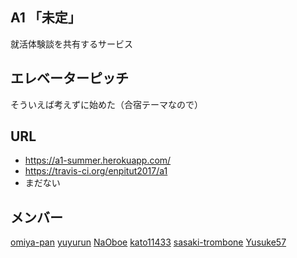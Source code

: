 ## A1 「未定」
就活体験談を共有するサービス
## エレベーターピッチ
そういえば考えずに始めた（合宿テーマなので）
## URL
* https://a1-summer.herokuapp.com/
* https://travis-ci.org/enpitut2017/a1
* まだない
## メンバー
[omiya-pan](https://github.com/omiya-pan) [yuyurun](https://github.com/yuyurun) [NaOboe](https://github.com/NaOboe) [kato11433](https://github.com/kato11433) [sasaki-trombone](https://github.com/sasaki-trombone) [Yusuke57](https://github.com/Yusuke57)
